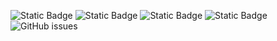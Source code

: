 ![Static Badge](https://img.shields.io/badge/blacklists-60-000000) ![Static Badge](https://img.shields.io/badge/blacklisted-2781179-cc0000) ![Static Badge](https://img.shields.io/badge/whitelisted-2245-00CC00) ![Static Badge](https://img.shields.io/badge/streaming_blacklist-28107-000000) ![GitHub issues](https://img.shields.io/github/issues/fabriziosalmi/blacklists)

